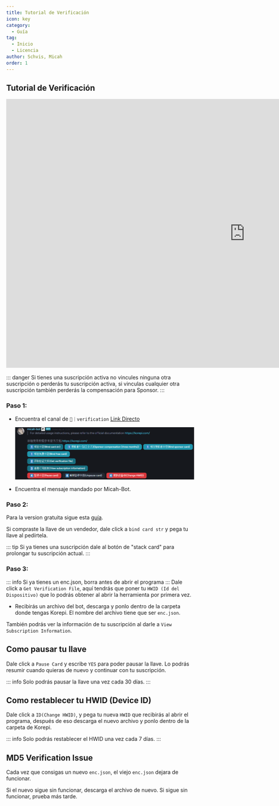 ```yaml
---
title: Tutorial de Verificación
icon: key
category:
  - Guía
tag:
  - Inicio
  - Licencia
author: Schvis, Micah
order: 1
---
```

## Tutorial de Verificación

<div class="iframe-container"><iframe width="1280" height="720" src="https://www.youtube.com/embed/ST9akMsGJog" title="How to activate your key - Korepi" frameborder="0" allow="accelerometer; autoplay; clipboard-write; encrypted-media; gyroscope; picture-in-picture; web-share" referrerpolicy="strict-origin-when-cross-origin" allowfullscreen></iframe></div>

::: danger Si tienes una suscripción activa no vincules ninguna otra suscripción o perderás tu suscripción activa, si vinculas cualquier otra suscripción también perderás la compensación para Sponsor.
:::

### Paso 1:
- Encuentra el canal de `🔐｜verification` [Link Directo](https://discord.com/channels/1069057220802781265/1203687333107335198)

  ![img.png](/assets/images/docs/202402/verify-1.png)
- Encuentra el mensaje mandado por Micah-Bot.

### Paso 2:
Para la version gratuita sigue esta [guía](./free.md).

Si compraste la llave de un vendedor, dale click a `bind card str` y pega tu llave al pedírtela.

::: tip Si ya tienes una suscripción dale al botón de "stack card" para prolongar tu suscripción actual.
:::

### Paso 3:
::: info Si ya tienes un enc.json, borra antes de abrir el programa
:::
Dale click a `Get Verification File`, aquí tendrás que poner tu `HWID (Id del Dispositivo)` que lo podrás obtener al abrir la herramienta por primera vez.
- Recibirás un archivo del bot, descarga y ponlo dentro de la carpeta donde tengas Korepi. El nombre del archivo tiene que ser `enc.json`.

También podrás ver la información de tu suscripción al darle a `View Subscription Information`.

## Como pausar tu llave

Dale click a `Pause Card` y escribe `YES` para poder pausar la llave. Lo podrás resumir cuando quieras de nuevo y continuar con tu suscripción.

::: info Solo podrás pausar la llave una vez cada 30 días.
:::

## Como restablecer tu HWID (Device ID)

Dale click a `ID(Change HWID)`, y pega tu nueva `HWID` que recibirás al abrir el programa, después de eso descarga el nuevo archivo y ponlo dentro de la carpeta de Korepi.

::: info Solo podrás restablecer el HWID una vez cada 7 días.
:::

## MD5 Verification Issue
Cada vez que consigas un nuevo `enc.json`, el viejo `enc.json` dejara de funcionar.

Si el nuevo sigue sin funcionar, descarga el archivo de nuevo. Si sigue sin funcionar, prueba más tarde.